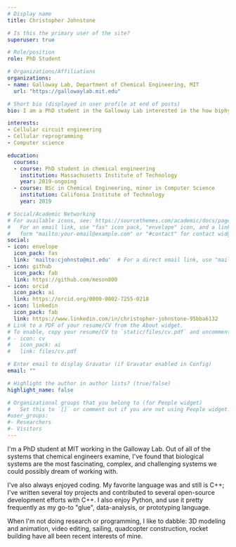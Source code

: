```yaml
---
# Display name
title: Christopher Johnstone

# Is this the primary user of the site?
superuser: true

# Role/position
role: PhD Student

# Organizations/Affiliations
organizations:
- name: Galloway Lab, Department of Chemical Engineering, MIT
  url: "https://gallowaylab.mit.edu"

# Short bio (displayed in user profile at end of posts)
bio: I am a PhD student in the Galloway Lab interested in the how biphysical feedback shapes gene expression and nuclear architecture, in addition to cellular reprogramming.

interests:
- Cellular circuit engineering
- Cellular reprogramming
- Computer science

education:
  courses:
  - course: PhD student in chemical engineering
    institution: Massachusetts Institute of Technology
    year: 2019-ongoing
  - course: BSc in Chemical Engineering, minor in Computer Science
    institution: Califonia Institute of Technology
    year: 2019

# Social/Academic Networking
# For available icons, see: https://sourcethemes.com/academic/docs/page-builder/#icons
#   For an email link, use "fas" icon pack, "envelope" icon, and a link in the
#   form "mailto:your-email@example.com" or "#contact" for contact widget.
social:
- icon: envelope
  icon_pack: fas
  link: 'mailto:cjohnsto@mit.edu'  # For a direct email link, use "mailto:test@example.org".
- icon: github
  icon_pack: fab
  link: https://github.com/meson800
- icon: orcid
  icon_pack: ai
  link: https://orcid.org/0000-0002-7255-0218
- icon: linkedin
  icon_pack: fab
  link: https://www.linkedin.com/in/christopher-johnstone-95bba6132
# Link to a PDF of your resume/CV from the About widget.
# To enable, copy your resume/CV to `static/files/cv.pdf` and uncomment the lines below.
# - icon: cv
#   icon_pack: ai
#   link: files/cv.pdf

# Enter email to display Gravatar (if Gravatar enabled in Config)
email: ""

# Highlight the author in author lists? (true/false)
highlight_name: false

# Organizational groups that you belong to (for People widget)
#   Set this to `[]` or comment out if you are not using People widget.
#user_groups:
#- Researchers
#- Visitors
---
```


I'm a PhD student at MIT working in the Galloway Lab. Out of all of the systems that chemical engineers
examine, I've found that biological systems are the most fascinating, complex, and challenging systems
we could possibly dream of working with.

I've also always enjoyed coding. My favorite language was and still is C++; I've written several toy
projects and contributed to several open-source development efforts with C++. I also enjoy Python, and use it
pretty frequently as my go-to "glue", data-analysis, or prototyping language.

When I'm not doing research or programming, I like to dabble: 3D modeling and animation, video editing, sailing, quadcopter construction, rocket building have all been recent interests of mine.
